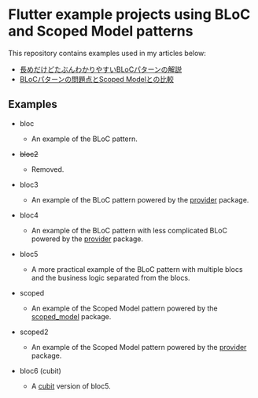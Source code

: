 # Flutter example projects using BLoC and Scoped Model patterns

This repository contains examples used in my articles below:

* [長めだけどたぶんわかりやすいBLoCパターンの解説](https://qiita.com/kabochapo/items/8738223894fb74f952d3)
* [BLoCパターンの問題点とScoped Modelとの比較](https://qiita.com/kabochapo/items/2b992cc00e9f464c1ea9)


## Examples

* bloc
  * An example of the BLoC pattern.

* ~~bloc2~~
  * Removed.

* bloc3
  * An example of the BLoC pattern powered by the [provider](https://pub.dev/packages/provider) package.

* bloc4
  * An example of the BLoC pattern with less complicated BLoC powered by the [provider](https://pub.dev/packages/provider) package.

* bloc5
  * A more practical example of the BLoC pattern with multiple blocs and the business logic separated from the blocs.

* scoped
  * An example of the Scoped Model pattern powered by the [scoped_model](https://pub.dev/packages/scoped_model) package.

* scoped2
  * An example of the Scoped Model pattern powered by the [provider](https://pub.dev/packages/provider) package.

* bloc6 (cubit)
  * A [cubit](https://pub.dev/packages/bloc) version of bloc5.

